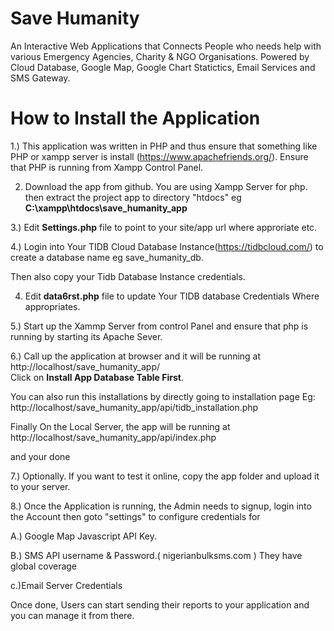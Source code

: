 # Save Humanity


An Interactive Web Applications that Connects People who needs help with various Emergency Agencies, Charity & NGO Organisations. 
 Powered by Cloud Database, Google Map, Google Chart Statictics, Email Services and SMS Gateway.


# How to Install the Application

1.) This application was written in PHP and thus ensure that something like PHP or xampp server is install (https://www.apachefriends.org/).
 Ensure that PHP is running from Xampp Control Panel.

2) Download the app from github. You are using Xampp Server for php. then extract the project app to directory "htdocs"  eg
**C:\xampp\htdocs\save_humanity_app**


3.) Edit **Settings.php** file to point to your site/app url where approriate etc.

4.) Login into Your TIDB Cloud Database Instance(https://tidbcloud.com/) to create a database name eg save_humanity_db.

Then also copy your Tidb Database Instance credentials.

4) Edit **data6rst.php**  file to update Your TIDB database Credentials Where appropriates.


5.) Start up the Xammp Server from control Panel and ensure that php is running by starting its Apache Sever.


6.) Call up the application at browser and it will be running at http://localhost/save_humanity_app/  
Click on **Install App Database Table First**. 

You can also run this installations by directly going to installation page Eg:  http://localhost/save_humanity_app/api/tidb_installation.php


Finally On the  Local Server, the  app will be running at  http://localhost/save_humanity_app/api/index.php  

and your done

7.) Optionally. If you want to test it online, copy the app folder and upload it to your server.


8.) Once the Application is running, the Admin needs to signup, login into the Account then goto "settings" to configure credentials for

A.) Google Map Javascript API Key.

B.) SMS API username & Password.( nigerianbulksms.com )  They have global coverage

c.)Email Server Credentials

Once done, Users can start sending their reports to your application and you can manage it from there.




